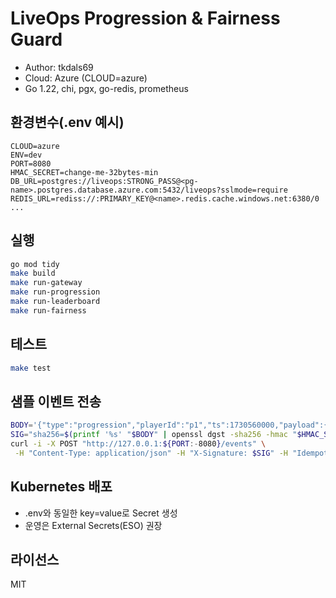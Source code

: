 # LiveOps Progression & Fairness Guard

- Author: tkdals69
- Cloud: Azure (CLOUD=azure)
- Go 1.22, chi, pgx, go-redis, prometheus

## 환경변수(.env 예시)
```env
CLOUD=azure
ENV=dev
PORT=8080
HMAC_SECRET=change-me-32bytes-min
DB_URL=postgres://liveops:STRONG_PASS@<pg-name>.postgres.database.azure.com:5432/liveops?sslmode=require
REDIS_URL=rediss://:PRIMARY_KEY@<name>.redis.cache.windows.net:6380/0
...
```

## 실행
```bash
go mod tidy
make build
make run-gateway
make run-progression
make run-leaderboard
make run-fairness
```

## 테스트
```bash
make test
```

## 샘플 이벤트 전송
```bash
BODY='{"type":"progression","playerId":"p1","ts":1730560000,"payload":{"deltaXp":10}}'
SIG="sha256=$(printf '%s' "$BODY" | openssl dgst -sha256 -hmac "$HMAC_SECRET" -binary | xxd -p -c 256)"
curl -i -X POST "http://127.0.0.1:${PORT:-8080}/events" \
 -H "Content-Type: application/json" -H "X-Signature: $SIG" -H "Idempotency-Key: demo-1" -d "$BODY"
```

## Kubernetes 배포
- .env와 동일한 key=value로 Secret 생성
- 운영은 External Secrets(ESO) 권장

## 라이선스
MIT
